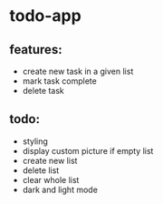 # todo-app


## features:
 - create new task in a given list
 - mark task complete 
 - delete task

 ## todo:
 - styling
 - display custom picture if empty list
 - create new list
 - delete list
 - clear whole list
 - dark and light mode
